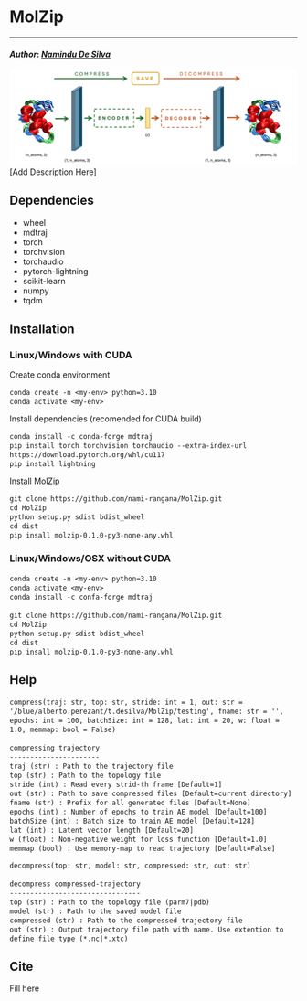 # MolZip
___
#### _Author_: [_Namindu De Silva_](https://github.com/nami-rangana)
![molzip](molzip.jpg)
[Add Description Here]

## Dependencies

- wheel
- mdtraj
- torch
- torchvision
- torchaudio
- pytorch-lightning
- scikit-learn
- numpy
- tqdm

## Installation
### Linux/Windows with CUDA
Create conda environment
```
conda create -n <my-env> python=3.10
conda activate <my-env>
```
Install dependencies (recomended for CUDA build)
```
conda install -c conda-forge mdtraj
pip install torch torchvision torchaudio --extra-index-url https://download.pytorch.org/whl/cu117
pip install lightning
```
Install MolZip
```
git clone https://github.com/nami-rangana/MolZip.git
cd MolZip
python setup.py sdist bdist_wheel
cd dist
pip insall molzip-0.1.0-py3-none-any.whl
```
### Linux/Windows/OSX without CUDA
```
conda create -n <my-env> python=3.10
conda activate <my-env>
conda install -c confa-forge mdtraj

git clone https://github.com/nami-rangana/MolZip.git
cd MolZip
python setup.py sdist bdist_wheel
cd dist
pip insall molzip-0.1.0-py3-none-any.whl
```

## Help
```
compress(traj: str, top: str, stride: int = 1, out: str = '/blue/alberto.perezant/t.desilva/MolZip/testing', fname: str = '', epochs: int = 100, batchSize: int = 128, lat: int = 20, w: float = 1.0, memmap: bool = False)

compressing trajectory
----------------------
traj (str) : Path to the trajectory file
top (str) : Path to the topology file
stride (int) : Read every strid-th frame [Default=1]
out (str) : Path to save compressed files [Default=current directory]
fname (str) : Prefix for all generated files [Default=None]
epochs (int) : Number of epochs to train AE model [Default=100]
batchSize (int) : Batch size to train AE model [Default=128]
lat (int) : Latent vector length [Default=20]
w (float) : Non-negative weight for loss function [Default=1.0]
memmap (bool) : Use memory-map to read trajectory [Default=False]
```
```
decompress(top: str, model: str, compressed: str, out: str)

decompress compressed-trajectory
--------------------------------
top (str) : Path to the topology file (parm7|pdb)
model (str) : Path to the saved model file
compressed (str) : Path to the compressed trajectory file
out (str) : Output trajectory file path with name. Use extention to define file type (*.nc|*.xtc)
```

## Cite

Fill here
